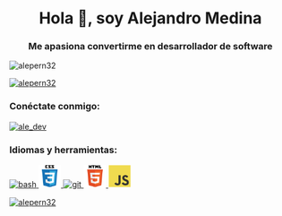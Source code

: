 <h1 align="center">Hola 👋, soy Alejandro Medina</h1>
<h3 align="center">Me apasiona convertirme en desarrollador de software</h3>

<p align="left"> <img src="https://komarev.com/ghpvc/?username=alepern32&label=Profile%20views&color=0e75b6&style=flat" alt="alepern32" /> </p> <p align="left"

> <a href="https://github.com/ryo-ma/github-profile-trophy"><img src="https://github-profile-trophy.vercel.app/?username=alepern32" alt="alepern32" /></a> </p>

<h3 align="left">Conéctate conmigo:</h3>
<p align="left">
<a href="https://dev.to/ale_dev" target="blank"><img align="center" src="https://raw.githubusercontent.com/rahuldkjain/github-profile-readme-generator/master/src/images/icons/Social/devto.svg" alt="ale_dev" height="30" width="40" /></a>
</p>

<h3 align="left">Idiomas y herramientas:</h3>
<p align="left"> <a href="https://www.gnu.org/software/bash/" target="_blank" rel="noreferrer"> <img src="https://www.vectorlogo.zone/logos/gnu_bash/gnu_bash-icon.svg" alt="bash" width="40" height="40"/> </a> <a href="https://www.w3schools.com/css/" target="_blank" rel="noreferrer"> <img src="https://raw.githubusercontent.com/devicons/devicon/master/icons/css3/css3-original-wordmark.svg" alt="css3" width="40" height="40"/> </a> <a href="https://git-scm.com/" target="_blank" rel="noreferrer"> <img src="https://www.vectorlogo.zone/logos/git-scm/git-scm-icon.svg" alt="git" width="40" height="40"/> </a> <a href="https://www.w3.org/html/" target="_blank" rel="noreferrer"> <img src="https://raw.githubusercontent.com/devicons/devicon/master/icons/html5/html5-original-wordmark.svg" alt="html5" width="40" altura="40"/> </a> <a href="https://developer.mozilla.org/es-ES/docs/Web/JavaScript" target="_blank" rel="noreferrer"> 
    <img src="https://raw.githubusercontent.com/devicons/devicon/master/icons/javascript/javascript-original.svg" alt="javascript" width="40" height="40"/> 
</a>
 <a href="https://www.linux.<img align="center" src="https://github-readme-stats.vercel.app/api?username=alepern32&show_icons=true&locale=es" alt="alepern32" /></p>

<p><img align="center" src="https://github-readme-streak-stats.herokuapp.com/?user=alepern32&" alt="alepern32" /></p>




